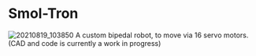 # Smol-Tron
![20210819_103850](https://user-images.githubusercontent.com/59476460/157579346-e0be010c-72e3-4591-a052-ceb0248f3bfa.jpg)
A custom bipedal robot, to move via 16 servo motors. (CAD and code is currently a work in progress)

